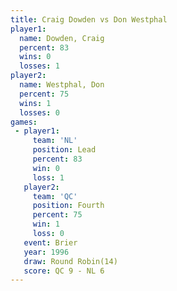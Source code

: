 ```yaml
---
title: Craig Dowden vs Don Westphal
player1:             
  name: Dowden, Craig
  percent: 83        
  wins: 0            
  losses: 1          
player2:             
  name: Westphal, Don
  percent: 75        
  wins: 1            
  losses: 0          
games:
 - player1:        
     team: 'NL'    
     position: Lead
     percent: 83   
     win: 0        
     loss: 1       
   player2:          
     team: 'QC'      
     position: Fourth
     percent: 75     
     win: 1          
     loss: 0         
   event: Brier         
   year: 1996           
   draw: Round Robin(14)
   score: QC 9 - NL 6   
---
```

